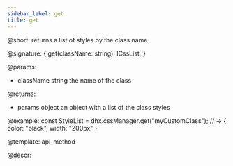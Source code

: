 ```yaml
---
sidebar_label: get
title: get
---          
```


@short: returns a list of styles by the class name

@signature: {'get(className: string): ICssList;'}

@params:
- className      string     the name of the class


@returns:

- params      object     an object with a list of the class styles

@example:
const StyleList =  dhx.cssManager.get("myCustomClass");
// -> { color: "black", width: "200px" }

@template:	api_method

@descr:




